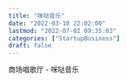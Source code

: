 ```yaml
---
title: "咪哒音乐"
date: "2022-03-10 22:02:00"
lastmod: "2022-07-02 09:35:03"
categories: ["StartupBusiness"]
draft: false
---
```


商场唱歌厅 - 咪哒音乐